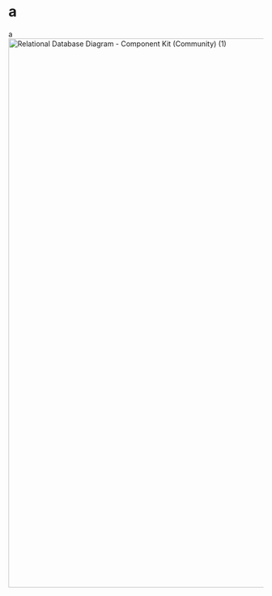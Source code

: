 # a
a
<img width="1777" height="1085" alt="Relational Database Diagram - Component Kit (Community) (1)" src="https://github.com/user-attachments/assets/687b754c-3ad1-4839-a966-fe95bed78b67" />
